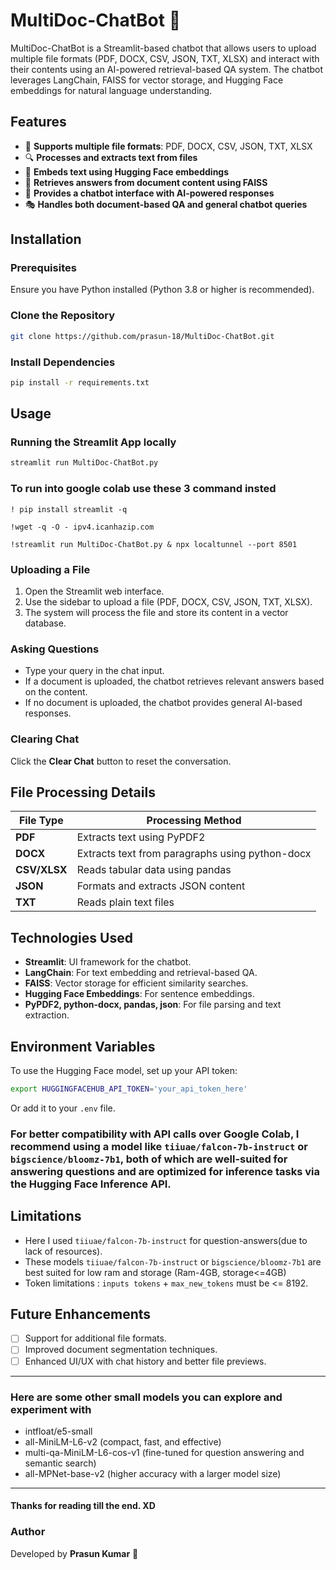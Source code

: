 # MultiDoc-ChatBot 🤖

MultiDoc-ChatBot is a Streamlit-based chatbot that allows users to upload multiple file formats (PDF, DOCX, CSV, JSON, TXT, XLSX) and interact with their contents using an AI-powered retrieval-based QA system. The chatbot leverages LangChain, FAISS for vector storage, and Hugging Face embeddings for natural language understanding.

## Features
- 📂 **Supports multiple file formats**: PDF, DOCX, CSV, JSON, TXT, XLSX
- 🔍 **Processes and extracts text from files**
- 🧠 **Embeds text using Hugging Face embeddings**
- 🔎 **Retrieves answers from document content using FAISS**
- 💬 **Provides a chatbot interface with AI-powered responses**
- 🎭 **Handles both document-based QA and general chatbot queries**

## Installation

### Prerequisites
Ensure you have Python installed (Python 3.8 or higher is recommended).

### Clone the Repository
```sh
git clone https://github.com/prasun-18/MultiDoc-ChatBot.git
```

### Install Dependencies
```sh
pip install -r requirements.txt
```

## Usage

### Running the Streamlit App locally
```sh
streamlit run MultiDoc-ChatBot.py
```

### To run into google colab use these 3 command insted
```
! pip install streamlit -q
```
```
!wget -q -O - ipv4.icanhazip.com
```
```
!streamlit run MultiDoc-ChatBot.py & npx localtunnel --port 8501
```

### Uploading a File
1. Open the Streamlit web interface.
2. Use the sidebar to upload a file (PDF, DOCX, CSV, JSON, TXT, XLSX).
3. The system will process the file and store its content in a vector database.

### Asking Questions
- Type your query in the chat input.
- If a document is uploaded, the chatbot retrieves relevant answers based on the content.
- If no document is uploaded, the chatbot provides general AI-based responses.

### Clearing Chat
Click the **Clear Chat** button to reset the conversation.

## File Processing Details

| File Type | Processing Method |
|-----------|------------------|
| **PDF**   | Extracts text using PyPDF2 |
| **DOCX**  | Extracts text from paragraphs using python-docx |
| **CSV/XLSX** | Reads tabular data using pandas |
| **JSON**  | Formats and extracts JSON content |
| **TXT**   | Reads plain text files |

## Technologies Used
- **Streamlit**: UI framework for the chatbot.
- **LangChain**: For text embedding and retrieval-based QA.
- **FAISS**: Vector storage for efficient similarity searches.
- **Hugging Face Embeddings**: For sentence embeddings.
- **PyPDF2, python-docx, pandas, json**: For file parsing and text extraction.

## Environment Variables
To use the Hugging Face model, set up your API token:
```sh
export HUGGINGFACEHUB_API_TOKEN='your_api_token_here'
```
Or add it to your `.env` file.

### For better compatibility with API calls over Google Colab, I recommend using a model like `tiiuae/falcon-7b-instruct` or `bigscience/bloomz-7b1`, both of which are well-suited for answering questions and are optimized for inference tasks via the Hugging Face Inference API.

## Limitations

- Here I used `tiiuae/falcon-7b-instruct` for question-answers(due to lack of resources).
- These models `tiiuae/falcon-7b-instruct` or `bigscience/bloomz-7b1` are best suited for low ram and storage (Ram-4GB, storage<=4GB)
- Token limitations : `inputs tokens` + `max_new_tokens` must be <= 8192.

## Future Enhancements
- [ ] Support for additional file formats.
- [ ] Improved document segmentation techniques.
- [ ] Enhanced UI/UX with chat history and better file previews.

---
### Here are some other small models you can explore and experiment with
- intfloat/e5-small
- all-MiniLM-L6-v2 (compact, fast, and effective)
- multi-qa-MiniLM-L6-cos-v1 (fine-tuned for question answering and semantic search)
- all-MPNet-base-v2 (higher accuracy with a larger model size)

---

#### Thanks for reading till the end. XD

### Author
Developed by **Prasun Kumar** 🚀

